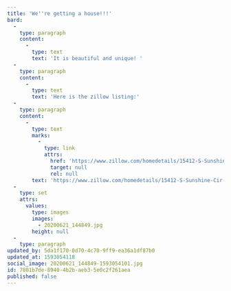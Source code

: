 ```yaml
---
title: 'We''re getting a house!!!'
bard:
  -
    type: paragraph
    content:
      -
        type: text
        text: 'It is beautiful and unique! '
  -
    type: paragraph
    content:
      -
        type: text
        text: 'Here is the zillow listing:'
  -
    type: paragraph
    content:
      -
        type: text
        marks:
          -
            type: link
            attrs:
              href: 'https://www.zillow.com/homedetails/15412-S-Sunshine-Cir-Plainfield-IL-60544/5354038_zpid/'
              target: null
              rel: null
        text: 'https://www.zillow.com/homedetails/15412-S-Sunshine-Cir-Plainfield-IL-60544/5354038_zpid/'
  -
    type: set
    attrs:
      values:
        type: images
        images:
          - 20200621_144849.jpg
        height: null
  -
    type: paragraph
updated_by: 5da1f170-0d70-4c70-9ff9-ea36a1df87b0
updated_at: 1593054118
social_image: 20200621_144849-1593054101.jpg
id: 7801b7de-8940-4b2b-aeb3-5e0c2f261aea
published: false
---
```

